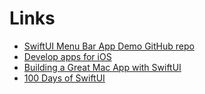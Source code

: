 # Links

* [SwiftUI Menu Bar App Demo GitHub repo](https://github.com/jlehikoinen/SwiftUIMenuBarAppDemo)
* [Develop apps for iOS](https://developer.apple.com/tutorials/app-dev-training/)
* [Building a Great Mac App with SwiftUI](https://developer.apple.com/documentation/swiftui/building_a_great_mac_app_with_swiftui)
* [100 Days of SwiftUI](https://www.hackingwithswift.com/100/swiftui)
